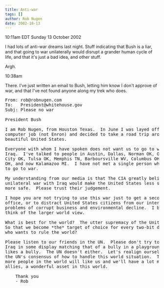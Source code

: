 ```yaml
---
title: Anti-war
tags: []
author: Rob Nugen
date: 2002-10-13
---
```


<p class=date>10:11am EDT Sunday 13 October 2002</p>

<p>I had lots of anti-war dreams last night.  Stuff indicating that
Bush is a liar, and that going to war unilaterally would disrupt a
grander human cycle of life, and that it's just a bad idea, and other
stuff.</p>

<p>Argh.</p>

<p class=date>10:38am</p>

<p>There.  I've just written an email to Bush, letting him know I
don't approve of war, and that I've not found anyone along my trek who
does.</p>

<pre>
From: rob@robnugen.com
To:   President@whitehouse.gov
Subj: Please no war

President Bush

I am Rob Nugen, from Houston Texas.  In June I was layed off from my
computer job (not Enron) and decided to take a road trip around these
beautiful United States.

Everyone with whom I have spoken does not want us to go to war with
Iraq.  I've talked to people in Austin, Dallas, Norman OK, Oklahoma
City OK, Tulsa OK, Memphis TN, Barboursville WV, Columbus OH, Oberlin
OH, and now Kalamazoo MI.  I have not met a single person who wants us
to go to war.

My understanding from our media is that The CIA greatly believes that
unilateral war with Iraq would make the United States less safe, not
more safe.  Please trust their judgement.

I hope you are not trying to use this war just to get a second term in
office, or to distract United States citizens from our internal
problems of corrupt business and environmental decline.  I beg you to
think of the larger world view.

What is best for the world?  The utter supremacy of the United States?
So that we become *the* target of choice for every two-bit dictator
who wants to rule the world?

Please listen to our friends in the UN.  Please don't try to attack
Iraq in some display matching that of a bully in a playground.  Nobody
likes a bully.  The UN doesn't either.  Let's realign ourselves with
the UN's consensus of how to handle this world situation.  Then lots
more people in the world will like us and we'll have a lot more
allies, a wonderful asset in this world.

	Thank you
	- Rob

</pre>
